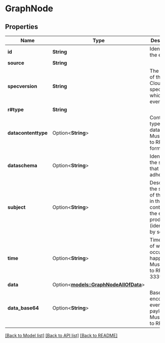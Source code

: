 # GraphNode

## Properties

Name | Type | Description | Notes
------------ | ------------- | ------------- | -------------
**id** | **String** | Identifies the event. | 
**source** | **String** |  | 
**specversion** | **String** | The version of the CloudEvents specification which the event uses. | 
**r#type** | **String** |  | 
**datacontenttype** | Option<**String**> | Content type of the data value. Must adhere to RFC 2046 format. | [optional]
**dataschema** | Option<**String**> | Identifies the schema that data adheres to. | [optional]
**subject** | Option<**String**> | Describes the subject of the event in the context of the event producer (identified by source). | [optional]
**time** | Option<**String**> | Timestamp of when the occurrence happened. Must adhere to RFC 3339. | [optional]
**data** | Option<[**models::GraphNodeAllOfData**](GraphNode_allOf_data.md)> |  | [optional]
**data_base64** | Option<**String**> | Base64 encoded event payload. Must adhere to RFC4648. | [optional]

[[Back to Model list]](../README.md#documentation-for-models) [[Back to API list]](../README.md#documentation-for-api-endpoints) [[Back to README]](../README.md)



